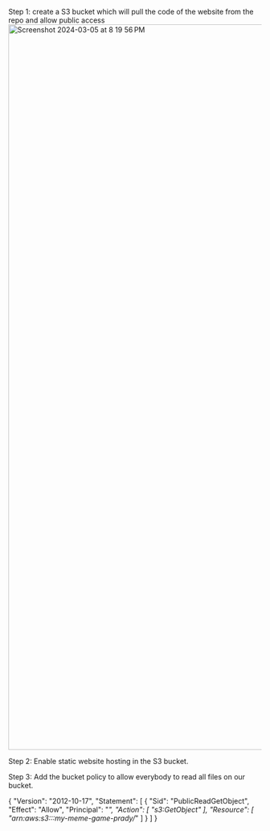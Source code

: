 Step 1: create a S3 bucket which will pull the code of the website from the repo and allow public access
<img width="1440" alt="Screenshot 2024-03-05 at 8 19 56 PM" src="https://github.com/prady13/codepipeline-s3-game/assets/62207613/bb7d1b7a-efd9-45a7-9d59-bdafbd1607d9">

Step 2: Enable static website hosting in the S3 bucket.


Step 3: Add the bucket policy to allow everybody to read all files on our bucket.

{
    "Version": "2012-10-17",
    "Statement": [
    	{
        	"Sid": "PublicReadGetObject",
        	"Effect": "Allow",
        	"Principal": "*",
        	"Action": [
            	"s3:GetObject"
        	],
        	"Resource": [
                "arn:aws:s3:::my-meme-game-prady/*"
        	]
    	}
    ]
}

